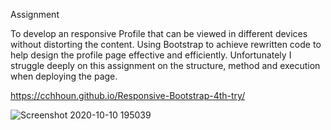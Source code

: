 Assignment

To develop an responsive Profile that can be viewed in different devices without distorting the content. 
Using Bootstrap to achieve rewritten code to help design the profile page effective and efficiently. 
Unfortunately I struggle deeply on this assignment on the structure, method and execution when deploying the page.

https://cchhoun.github.io/Responsive-Bootstrap-4th-try/

![Screenshot 2020-10-10 195039](https://user-images.githubusercontent.com/70609837/95669166-3e836180-0b32-11eb-872a-237b551c51b5.png)
